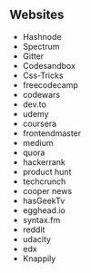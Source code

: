 
##  Websites

 - Hashnode
 - Spectrum
 - Gitter
 - Codesandbox
 - Css-Tricks
 - freecodecamp
 - codewars
 - dev.to
 - udemy
 - coursera
 - frontendmaster
 - medium
 - quora
 - hackerrank
 - product hunt
 - techcrunch
 - cooper news
 - hasGeekTv
 - egghead.io
 - syntax.fm
 - reddit
 - udacity
 - edx
 - Knappily
<!--stackedit_data:
eyJoaXN0b3J5IjpbNzM4NTUwMTgsLTE1MjA3MzM5MDEsOTAzNz
E5MDE5XX0=
-->
